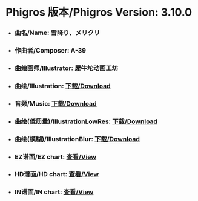 
# Phigros 版本/Phigros Version:  3.10.0

- ### __曲名/Name:  雪降り、メリクリ__

- ### __作曲者/Composer:  A-39__

- ### __曲绘画师/Illustrator:  犀牛坨动画工坊__

- ### __曲绘/Illustration:  [下载/Download](https://github.com/Po6647A/WebAssests/releases/download/3.10.0/978.png)__

- ### __音频/Music:  [下载/Download](https://github.com/Po6647A/WebAssests/releases/download/3.10.0/1717.ogg)__

- ### __曲绘(低质量)/IllustrationLowRes:  [下载/Download](https://github.com/Po6647A/WebAssests/releases/download/3.10.0/1470.png)__

- ### __曲绘(模糊)/IllustrationBlur:  [下载/Download](https://github.com/Po6647A/WebAssests/releases/download/3.10.0/0)__


- ### __EZ谱面/EZ chart:  [查看/View](./EZ.json/index.html)__

- ### __HD谱面/HD chart:  [查看/View](./HD.json/index.html)__

- ### __IN谱面/IN chart:  [查看/View](./IN.json/index.html)__
